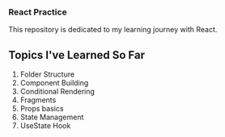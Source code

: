 <h3>React Practice</h3>

<p>This repository is dedicated to my learning journey with React.</p>

<h2>Topics I've Learned So Far</h2>

<ol>
  <li>Folder Structure</li>
  <li>Component Building</li>
  <li>Conditional Rendering</li>
  <li>Fragments</li>
  <li>Props basics</li>
  <li>State Management</li>
  <li>UseState Hook</li>
</ol>

